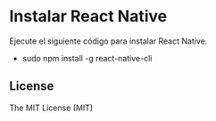 Instalar React Native
===================
Ejecute el siguiente código para instalar React Native.
- sudo npm install -g react-native-cli

License
------------
The MIT License (MIT)
